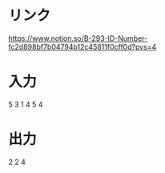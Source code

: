 # リンク
https://www.notion.so/B-293-ID-Number-fc2d898bf7b04794b12c45811f0cff0d?pvs=4

# 入力
5
3 1 4 5 4

# 出力
2
2 4
